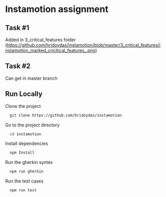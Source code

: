 # Instamotion assignment

## Task #1
Added in 3_critical_features folder (https://github.com/hridoydas/instamotion/blob/master/3_critical_features/instamotion_marked_cricitical_features_.png)

## Task #2
Can get in master branch


## Run Locally

Clone the project

```bash
  git clone https://github.com/hridoydas/instamotion
```

Go to the project directory

```bash
  cd instamotion
```

Install dependencies

```bash
  npm Install
```

Run the gherkin syntex

```bash
  npm run gherkin
```

Run the test cases
```bash
  npm run test
```

